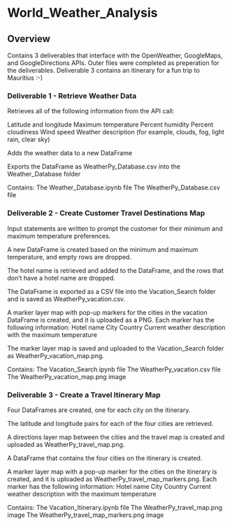 # World_Weather_Analysis

## Overview

Contains 3 deliverables that interface with the OpenWeather, GoogleMaps, and GoogleDirections APIs. Outer files were completed as preperation for the deliverables.
Deliverable 3 contains an itinerary for a fun trip to Mauritius :-)

### Deliverable 1 - Retrieve Weather Data

Retrieves all of the following information from the API call:

Latitude and longitude
Maximum temperature
Percent humidity
Percent cloudiness
Wind speed
Weather description (for example, clouds, fog, light rain, clear sky)

Adds the weather data to a new DataFrame 

Exports the DataFrame as WeatherPy_Database.csv into the Weather_Database folder

Contains: The Weather_Database.ipynb file 
          The WeatherPy_Database.csv file

### Deliverable 2 - Create Customer Travel Destinations Map

Input statements are written to prompt the customer for their minimum and maximum temperature preferences.

A new DataFrame is created based on the minimum and maximum temperature, and empty rows are dropped.

The hotel name is retrieved and added to the DataFrame, and the rows that don’t have a hotel name are dropped.

The DataFrame is exported as a CSV file into the Vacation_Search folder and is saved as WeatherPy_vacation.csv.

A marker layer map with pop-up markers for the cities in the vacation DataFrame is created, and it is uploaded as a PNG. Each marker has the following information:
Hotel name
City
Country
Current weather description with the maximum temperature

The marker layer map is saved and uploaded to the Vacation_Search folder as WeatherPy_vacation_map.png.

Contains:   The Vacation_Search.ipynb file
            The WeatherPy_vacation.csv file
            The WeatherPy_vacation_map.png image
            
### Deliverable 3 - Create a Travel Itinerary Map

Four DataFrames are created, one for each city on the itinerary.

The latitude and longitude pairs for each of the four cities are retrieved.

A directions layer map between the cities and the travel map is created and uploaded as WeatherPy_travel_map.png.

A DataFrame that contains the four cities on the itinerary is created.

A marker layer map with a pop-up marker for the cities on the itinerary is created, and it is uploaded as WeatherPy_travel_map_markers.png. Each marker has the following information: 
Hotel name
City
Country
Current weather description with the maximum temperature

Contains: The Vacation_Itinerary.ipynb file
          The WeatherPy_travel_map.png image
          The WeatherPy_travel_map_markers.png image

